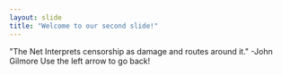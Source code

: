 ```yaml
---
layout: slide
title: "Welcome to our second slide!"
---
```

"The Net Interprets censorship as damage and routes around it." -John Gilmore
Use the left arrow to go back!

